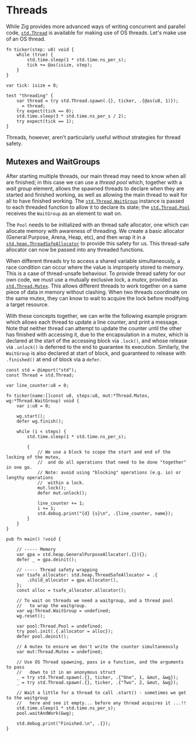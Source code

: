 # Threads

While Zig provides more advanced ways of writing concurrent and parallel code,
[`std.Thread`](https://ziglang.org/documentation/master/std/#std.Thread) is
available for making use of OS threads. Let's make use of an OS thread.

```zig
fn ticker(step: u8) void {
    while (true) {
        std.time.sleep(1 * std.time.ns_per_s);
        tick += @as(isize, step);
    }
}

var tick: isize = 0;

test "threading" {
    var thread = try std.Thread.spawn(.{}, ticker, .{@as(u8, 1)});
    _ = thread;
    try expect(tick == 0);
    std.time.sleep(3 * std.time.ns_per_s / 2);
    try expect(tick == 1);
}
```

Threads, however, aren't particularly useful without strategies for thread
safety.

## Mutexes and WaitGroups

[tp]: https://ziglang.org/documentation/0.13.0/std/#std.Thread.Pool
[wg]: https://ziglang.org/documentation/0.13.0/std/#std.Thread.WaitGroup
[mx]: https://ziglang.org/documentation/0.13.0/std/#std.Thread.Mutex
[tsa]: https://ziglang.org/documentation/0.13.0/std/#std.heap.ThreadSafeAllocator

After starting multiple threads, our main thread may need to know when all are finished; in this case we can use a _thread pool_ which, together with a _wait group_ element, allows the spawned threads to declare when they are started and finished working, as well as allowing the main thread to wait for all to have finished working. The [`std.Thread.WaitGroup`][wg] instance is passed to each threaded function to allow it to declare its state; the [`std.Thread.Pool`][tp] receives the `WaitGroup` as an element to wait on.

The `Pool` needs to be initialized with an thread safe allocator, one which can allocate memory with awareness of threading. We create a basic allocator (General Purpose, Arena, Heap, etc), and then wrap it in a [`std.heap.ThreadSafeAllocator`][tsa] to provide this safety for us. This thread-safe allocator can now be passed into any threaded functions.

When different threads try to access a shared variable simultaneously, a race condition can occur where the value is improperly stored to memory. This is a case of thread-unsafe behaviour. To provide thread safety for our own code, we must use a mutually exclusive lock, a _mutex_, provided as [`std.Thread.Mutex`][mx]. This allows different threads to work together on a same piece of data in memory without clashing. When two threads coordinate on the same mutex, they can know to wait to acquire the lock before modifying a target resource.

With these concepts together, we can write the following example program which allows each thread to update a line counter, and print a message. Note that neither thread can attempt to update the counter until the other has finished with accessing it, due to the encapsulation in a mutex, which is declared at the start of the accessing block via `.lock()`, and whose release via `.unlock()` is deferred to the end to guarantee its execution. Similarly, the `WaitGroup` is also declared at start of block, and guaranteed to release with `.finished()` at end of block via a `defer`.

```zig
const std = @import("std");
const Thread = std.Thread;

var line_counter:u8 = 0;

fn ticker(name:[]const u8, steps:u8, mut:*Thread.Mutex, wg:*Thread.WaitGroup) void {
    var i:u8 = 0;

    wg.start();
    defer wg.finish();

    while (i < steps) {
        std.time.sleep(1 * std.time.ns_per_s);

        {
            // We use a block to scope the start and end of the locking of the mutex,
            //  and do all operations that need to be done "together" in one go.
            // Note: avoid using "blocking" operations (e.g. io) or lengthy operations
            //  within a lock.
            mut.lock();
            defer mut.unlock();

            line_counter += 1;
            i += 1;
            std.debug.print("{d} {s}\n", .{line_counter, name});
        }
    }
}

pub fn main() !void {

    // ----- Memory
    var gpa = std.heap.GeneralPurposeAllocator(.{}){};
    defer _ = gpa.deinit();

    // ----- Thread safety wrapping
    var tsafe_allocator: std.heap.ThreadSafeAllocator = .{
        .child_allocator = gpa.allocator(),
    };
    const alloc = tsafe_allocator.allocator();

    // To wait on threads we need a waitgroup, and a thread pool
    //   to wrap the waitgroup.
    var wg:Thread.WaitGroup = undefined;
    wg.reset();

    var pool:Thread.Pool = undefined;
    try pool.init(.{.allocator = alloc});
    defer pool.deinit();

    // A mutex to ensure we don't write the counter simultaneously
    var mut:Thread.Mutex = undefined;

    // Use OS Thread spawning, pass in a function, and the arguments to pass
    //   down to it in an anonymous struct
    _ = try std.Thread.spawn(.{}, ticker, .{"One", 1, &mut, &wg});
    _ = try std.Thread.spawn(.{}, ticker, .{"Two", 2, &mut, &wg});

    // Wait a little for a thread to call .start() - sometimes we get to the waitgroup
    //   here and see it empty... before any thread acquires it ...!!
    std.time.sleep(1 * std.time.ns_per_s);
    pool.waitAndWork(&wg);

    std.debug.print("Finished.\n", .{});
}
```
